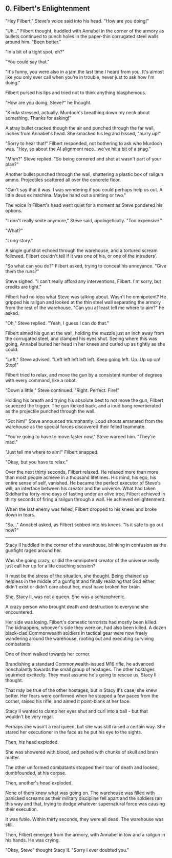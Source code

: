 ## 0. Filbert's Enlightenment

"Hey Filbert," Steve's voice said into his head. "How are you doing!"

"Uh..." Filbert thought, huddled with Annabel in the corner of the armory as bullets continued to punch holes in the paper-thin corrugated steel walls around him. "Been better."

"In a bit of a tight spot, eh?"

"You could say that."

"It's funny, you were also in a jam the last time I heard from you. It's almost like you only ever call when you’re in trouble, never just to ask how I'm doing."

Filbert pursed his lips and tried not to think anything blasphemous.

"How are you doing, Steve?" he thought.

"Kinda stressed, actually. Murdoch's breathing down my neck about something. Thanks for asking!"

A stray bullet cracked though the air and punched through the far wall, inches from Annabel's head. She smacked his leg and hissed, "hurry up!"

"Sorry to hear that!" Filbert responded, not bothering to ask who Murdoch was. "Hey, so about the AI alignment race...we've hit a bit of a snag."

"Mhm?" Steve replied. "So being cornered and shot at wasn't part of your plan?"

Another bullet punched through the wall, shattering a plastic box of railgun ammo. Projectiles scattered all over the concrete floor.

"Can't say that it was. I was wondering if you could perhaps help us out. A little deus ex machina. Maybe hand out a smiting or two."

The voice in Filbert's head went quiet for a moment as Steve pondered his options.

"I don't really smite anymore," Steve said, apologetically. "Too expensive."

"What?"

"Long story."

A single gunshot echoed through the warehouse, and a tortured scream followed. Filbert couldn't tell if it was one of his, or one of the intruders'.

"So what can you do?" Filbert asked, trying to conceal his annoyance. "Give them the runs?"

Steve sighed. "I can't really afford any interventions, Filbert. I'm sorry, but credits are tight."

Filbert had no idea what Steve was talking about. Wasn't he omnipotent? He gripped his railgun and looked at the thin steel wall separating the armory from the rest of the warehouse. "Can you at least tell me where to aim?" he asked.

"Oh," Steve replied. "Yeah, I guess I can do that."

Filbert aimed his gun at the wall, holding the muzzle just an inch away from the corrugated steel, and clamped his eyes shut. Seeing where this was going, Annabel buried her head in her knees and curled up as tightly as she could.

"Left," Steve advised. "Left left left left left. Keep going left. Up. Up up up! Stop!"

Filbert tried to relax, and move the gun by a consistent number of degrees with every command, like a robot.

"Down a little," Steve continued. "Right. Perfect. Fire!"

Holding his breath and trying his absolute best to not move the gun, Filbert squeezed the trigger. The gun kicked back, and a loud bang reverberated as the projectile punched through the wall.

"Got him!" Steve announced triumphantly. Loud shouts emanated from the warehouse as the special forces discovered their felled teammate.

"You're going to have to move faster now," Steve warned him. "They're mad."

"Just tell me where to aim!" Filbert snapped.

"Okay, but you have to relax."

Over the next thirty seconds, Filbert relaxed. He relaxed more than more than most people achieve in a thousand lifetimes. His mind, his ego, his entire sense of self, vanished. He became the perfect executor of Steve's will, an interface between his creator and the universe. What had taken Siddhartha forty-nine days of fasting under an olive tree, Filbert achieved in thirty seconds of firing a railgun through a wall. He achieved enlightenment.

When the last enemy was felled, Filbert dropped to his knees and broke down in tears.

"So..." Annabel asked, as Filbert sobbed into his knees. "Is it safe to go out now?"

---

Stacy II huddled in the corner of the warehouse, blinking in confusion as the gunfight raged around her.

Was she going crazy, or did the omnipotent creator of the universe really just call her up for a life coaching session?

It must be the stress of the situation, she thought. Being chained up helpless in the middle of a gunfight and finally realizing that God either didn't exist or didn't care about her, must have broken her brain.

She, Stacy II, was not a queen. She was a schizophrenic.

A crazy person who brought death and destruction to everyone she encountered.

Her side was losing. Filbert's domestic terrorists had mostly been killed. The kidnappers, whoever's side they were on, had also been killed. A dozen black-clad Commonwealth soldiers in tactical gear were now freely wandering around the warehouse, rooting out and executing surviving combatants.

One of them walked towards her corner.

Brandishing a standard Commonwealth-issued M16 rifle, he advanced nonchalantly towards the small group of hostages. The other hostages squirmed excitedly. They must assume he's going to rescue us, Stacy II thought.

That may be true of the other hostages, but in Stacy II's case, she knew better. Her fears were confirmed when he stopped a few paces from the corner, raised his rifle, and aimed it point-blank at her face.

Stacy II wanted to clamp her eyes shut and curl into a ball - but that wouldn't be very regal.

Perhaps she wasn't a real queen, but she was still raised a certain way. She stared her executioner in the face as he put his eye to the sights.

Then, his head exploded.

She was showered with blood, and pelted with chunks of skull and brain matter.

The other uniformed combatants stopped their tour of death and looked, dumbfounded, at his corpse.

Then, another's head exploded.

None of them knew what was going on. The warehouse was filled with panicked screams as their military discipline fell apart and the soldiers ran this way and that, trying to dodge whatever supernatural force was causing their execution.

It was futile. Within thirty seconds, they were all dead. The warehouse was still.

Then, Filbert emerged from the armory, with Annabel in tow and a railgun in his hands. He was crying.

"Okay, Steve" thought Stacy II. "Sorry I ever doubted you."
